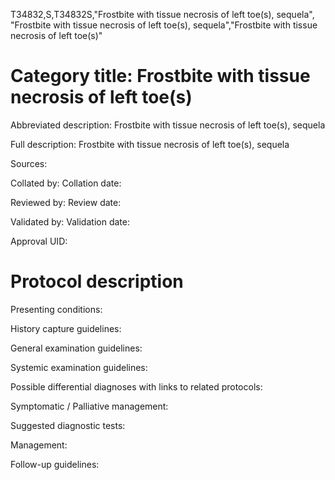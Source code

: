 T34832,S,T34832S,"Frostbite with tissue necrosis of left toe(s), sequela", "Frostbite with tissue necrosis of left toe(s), sequela","Frostbite with tissue necrosis of left toe(s)"
# Category title: Frostbite with tissue necrosis of left toe(s)

Abbreviated description: Frostbite with tissue necrosis of left toe(s), sequela

Full description: Frostbite with tissue necrosis of left toe(s), sequela

Sources:

Collated by:
Collation date:

Reviewed by:
Review date:

Validated by:
Validation date:

Approval UID:

# Protocol description

Presenting conditions:

History capture guidelines:

General examination guidelines:

Systemic examination guidelines:

Possible differential diagnoses with links to related protocols:

Symptomatic / Palliative management:

Suggested diagnostic tests:

Management:

Follow-up guidelines:
